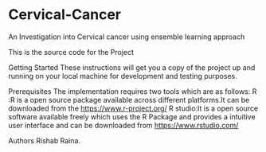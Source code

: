 # Cervical-Cancer
An Investigation into Cervical cancer using ensemble learning approach

This is the source code for the Project

Getting Started
These instructions will get you a copy of the project up and running on your local machine for development and testing purposes.

Prerequisites
The implementation requires two tools which are as follows:
R :R is a open source package available across different platforms.It can be downloaded from the https://www.r-project.org/
R studio:It is a open source software available freely which uses the R Package and provides  a  intuitive  user  interface  and  can  be  downloaded  from https://www.rstudio.com/


Authors
Rishab Raina.
